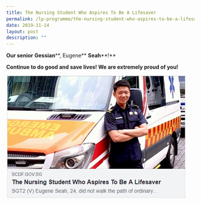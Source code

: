 ```yaml
---
title: The Nursing Student Who Aspires To Be A Lifesaver
permalink: /lp-programme/the-nursing-student-who-aspires-to-be-a-lifesaver/
date: 2019-11-14
layout: post
description: ""
---
```

**Our senior** **Gessian****, Eugene** **Seah****!**

**Continue to do good and save lives! We are extremely proud of you!**

![The Nursing Student Who Aspires To Be A Lifesaver](/images/Eugene-Seah.png)